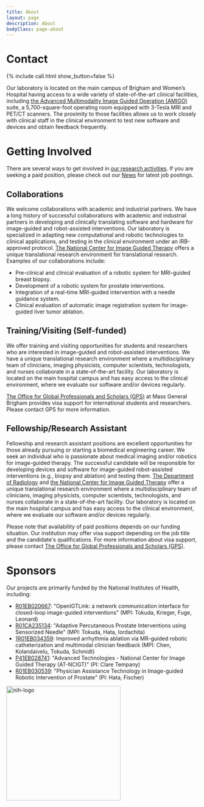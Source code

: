 ```yaml
---
title: About
layout: page
description: About
bodyClass: page-about
---
```



# Contact

<p>{% include call.html show_button=false %}</p>


Our laboratory is located on the main campus of Brigham and Women’s Hospital having access to a wide variety of state-of-the-art clinical facilities, including [the Advanced Multimodality Image Guided Operation (AMIGO)](https://www.ncigt.org/amigo/) suite, a 5,700-square-foot operating room equipped with 3-Tesla MRI and PET/CT scanners. The proximity to those facilities allows us to work closely with clinical staff in the clinical environment to test new software and devices and obtain feedback frequently. 

# Getting Involved

There are several ways to get involved in [our research activities](/projects/). If you are seeking a paid position, please check out our [News](/news/) for latest job postings.

## Collaborations

We welcome collaborations with academic and industrial partners. We have a long history of successful collaborations with academic and industrial partners in developing and clinically translating software and hardware for image-guided and robot-assisted interventions. Our laboratory is specialized in adapting new computational and robotic technologies to clinical applications, and testing in the clinical environment under an IRB-approved protocol. [The National Center for Image Guided Therapy](https://ncigt.org) offers a unique translational research environment for translational research. Examples of our collaborations include:

- Pre-clinical and clinical evaluation of a robotic system for MRI-guided breast biopsy.
- Development of a robotic system for prostate interventions.
- Integration of a real-time MRI-guided intervention with a needle guidance system.
- Clinical evaluation of automatic image registration system for image-guided liver tumor ablation.

## Training/Visiting (Self-funded)

We offer training and visiting opportunities for students and researchers who are interested in image-guided and robot-assisted interventions. We have a unique translational research environment where a multidisciplinary team of clinicians, imaging physicists, computer scientists, technologists, and nurses collaborate in a state-of-the-art facility. Our laboratory is located on the main hospital campus and has easy access to the clinical environment, where we evaluate our software and/or devices regularly.

[The Office for Global Professionals and Scholars (GPS)](https://pips.partners.org) at Mass General Brigham provides visa support for international students and researchers. Please contact GPS for more information.

## Fellowship/Research Assistant

Fellowship and research assistant positions are excellent opportunities for those already pursuing or starting a biomedical engineering career. We seek an individual who is passionate about medical imaging and/or robotics for image-guided therapy. The successful candidate will be responsible for developing devices and software for image-guided robot-assisted interventions (e.g., biopsy and ablation) and testing them. [The Department of Radiology](https://www.brighamandwomens.org/radiology) and [the National Center for Image Guided Therapy](https://ncigt.org/) offer a unique translational research environment where a multidisciplinary team of clinicians, imaging physicists, computer scientists, technologists, and nurses collaborate in a state-of-the-art facility. Our laboratory is located on the main hospital campus and has easy access to the clinical environment, where we evaluate our software and/or devices regularly.

Please note that availability of paid positions depends on our funding situation. Our institution may offer visa support depending on the job title and the candidate's qualifications. For more information about visa support, please contact [The Office for Global Professionals and Scholars (GPS)](https://pips.partners.org).


# Sponsors

Our projects are primarily funded by the National Institutes of Health, including:

- [R01EB020667](https://reporter.nih.gov/search/xZS9SBD5I0y4mIu-IzArQA/project-details/10775734): "OpenIGTLink: a network communication interface for closed-loop image-guided interventions" (MPI: Tokuda, Krieger, Fuge, Leonard)
- [R01CA235134](https://reporter.nih.gov/search/xZS9SBD5I0y4mIu-IzArQA/project-details/10880065): "Adaptive Percutaneous Prostate Interventions using Sensorized Needle" (MPI: Tokuda, Hata, Iordachita)
- [1R01EB034359](https://reporter.nih.gov/search/xZS9SBD5I0y4mIu-IzArQA/project-details/10638497): Improved arrhythmia ablation via MR-guided robotic catheterization and multimodal clinician feedback (MPI: Chen, Kolandaivelu, Tokuda, Schmidt) 
- [P41EB028741](https://reporter.nih.gov/search/CZKjdX8QfkGDIbjm-4koag/project-details/10773068): "Advanced Technologies - National Center for Image Guided Therapy (AT-NCIGT)" (PI: Clare Tempany)
- [R01EB030539](https://reporter.nih.gov/search/qjIfF9G8j0yyUYw1pk1lXA/project-details/10101074): "Physician Assistance Technology in Image-guided Robotic Intervention of Prostate" (PI: Hata, Fischer)

<img class="img-fluid" src="https://www.nih.gov/sites/all/themes/nih/images/nih-logo-color.png" alt="nih-logo" width="300">








